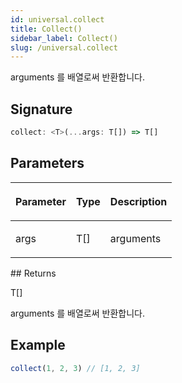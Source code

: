 ```yaml
---
id: universal.collect
title: Collect()
sidebar_label: Collect()
slug: /universal.collect
---
```






arguments 를 배열로써 반환합니다.

## Signature

```typescript
collect: <T>(...args: T[]) => T[]
```

## Parameters

<table><thead><tr><th>

Parameter


</th><th>

Type


</th><th>

Description


</th></tr></thead>
<tbody><tr><td>

args


</td><td>

T[]


</td><td>

arguments


</td></tr>
</tbody></table>
## Returns

T[]

arguments 를 배열로써 반환합니다.

## Example


```ts
collect(1, 2, 3) // [1, 2, 3]
```

